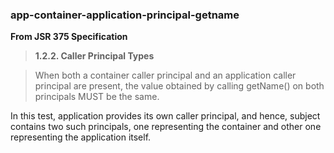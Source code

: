 
### app-container-application-principal-getname

**From JSR 375 Specification**

> **1.2.2. Caller Principal Types**

> When both a container caller principal and an application caller principal are present, the value obtained by calling getName() on both principals MUST be the same.

In this test, application provides its own caller principal,
and hence, subject contains two such principals, one
representing the container and other one representing the application itself.
